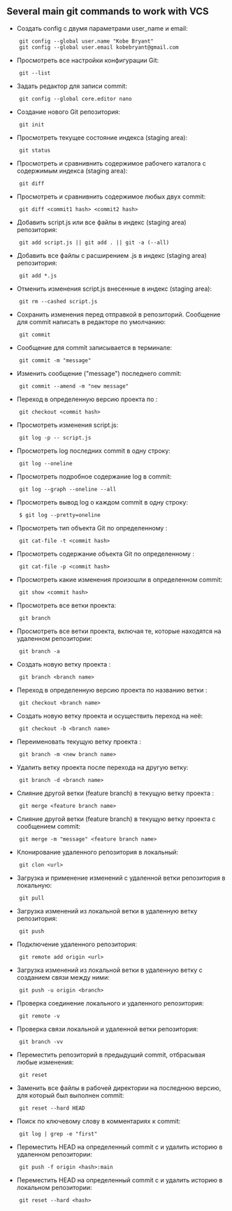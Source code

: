 ## Several main git commands to work with VCS

- Создать config c двумя параметрами user_name и email:

```
    git config --global user.name "Kobe Bryant"
    git config --global user.email kobebryant@gmail.com
```

- Просмотреть все настройки конфигурации Git:

```
    git --list
```

- Задать редактор для записи commit:

```
    git config --global core.editor nano
```

- Создание нового Git репозитория:

```
    git init
```

- Просмотреть текущее состояние индекса (staging area):

```
    git status
```

- Просмотреть и сравнивнить содержимое рабочего каталога с содержимым индекса (staging area):

```
    git diff
```

- Просмотреть и сравнивнить содержимое любых двух commit:

```
    git diff <commit1 hash> <commit2 hash>
```

- Добавить script.js или все файлы в индекс (staging area) репозитория:

```
    git add script.js || git add . || git -a (--all)
```

- Добавить все файлы с расширением .js в индекс (staging area) репозитория:

```
    git add *.js
```

- Отменить изменения script.js внесенные в индекс (staging area):

```
    git rm --cashed script.js
```

- Сохранить изменения перед отправкой в репозиторий. Сообщение для commit написать в редакторе по умолчанию:

```
    git commit
```

- Сообщение для commit записывается в терминале:

```
    git commit -m "message"
```

- Изменить сообщение ("message") последнего commit:

```
    git commit --amend -m "new message"
```

- Переход в определенную версию проекта по <commit hash>:

```
    git checkout <commit hash>
```

- Просмотреть изменения script.js:

```
    git log -p -- script.js
```

- Просмотреть log последних commit в одну строку:

```
    git log --oneline
```

- Просмотреть подробное содержание log в commit:

```
    git log --graph --oneline --all
```

- Просмотреть вывод log о каждом commit в одну строку:

```
    $ git log --pretty=oneline
```

- Просмотреть тип объекта Git по определенному <commit hash>:

```
    git cat-file -t <commit hash>
```

- Просмотреть содержание объекта Git по определенному <commit hash>:

```
    git cat-file -p <commit hash>
```

- Просмотреть какие изменения произошли в определенном commit:

```
    git show <commit hash>
```

- Просмотреть все ветки проекта:

```
    git branch
```

- Просмотреть все ветки проекта, включая те, которые находятся на удаленном репозитории:

```
    git branch -a
```

- Создать новую ветку проекта <branch name>:

```
    git branch <branch name>
```

- Переход в определенную версию проекта по названию ветки <branch name>:

```
    git checkout <branch name>
```

- Создать новую ветку проекта <branch name> и осуществить переход на неё:

```
    git checkout -b <branch name>
```

- Переименовать текущую ветку проекта <branch name>:

```
    git branch -m <new branch name>
```

- Удалить ветку проекта <branch name> после перехода на другую ветку:

```
    git branch -d <branch name>
```

- Слияние другой ветки (feature branch) в текущую ветку проекта <receiving branch>:

```
    git merge <feature branch name>
```

- Слияние другой ветки (feature branch) в текущую ветку проекта <receiving branch> с сообщением commit:

```
    git merge -m "message" <feature branch name>
```

- Клонирование удаленного репозитория в локальный:

```
    git clon <url>
```

- Загрузка и применение изменений с удаленной ветки репозитория в локальную:

```
    git pull
```

- Загрузка изменений из локальной ветки в удаленную ветку репозитория:

```
    git push
```

- Подключение удаленного репозитория:

```
    git remote add origin <url>
```

- Загрузка изменений из локальной ветки в удаленную ветку с созданием связи между ними:

```
    git push -u origin <branch>
```

- Проверка соединение локального и удаленного репозитория:

```
    git remote -v
```

- Проверка связи локальной и удаленной ветки репозитория:

```
    git branch -vv
```

- Переместить репозиторий в предыдущий commit, отбрасывая любые изменения:

```
    git reset
```

- Заменить все файлы в рабочей директории на последнюю версию, для который был выполнен commit:

```
    git reset --hard HEAD
```

- Поиск по ключевому слову в комментариях к commit:

```
    git log | grep -e "first"
```

- Переместить HEAD на определенный commit с <hash> и удалить историю в удаленном репозитории:

```
    git push -f origin <hash>:main
```

- Переместить HEAD на определенный commit с <hash> и удалить историю в локальном репозитории:

```
    git reset --hard <hash>
```
